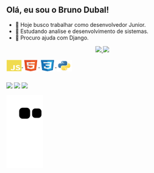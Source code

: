 ## Olá, eu sou o Bruno Dubal! 


- 🔭 Hoje busco trabalhar como desenvolvedor Junior.
- 🌱 Estudando analise e desenvolvimento de sistemas.
- 🤔 Procuro ajuda com Django.


<div align="center">
  <a href="https://github.com/BrunoDubal">
  <img height="150em" src="https://github-readme-stats.vercel.app/api?username=BrunoDubal&show_icons=true&theme=dark&include_all_commits=true&count_private=true"/>
  <img height="150em" src="https://github-readme-stats.vercel.app/api/top-langs/?username=BrunoDubal&layout=compact&langs_count=7&theme=dark"/>
</div>

<div style="display: inline_block" border><br>
  <img align="center" alt="Bruno-Js" height="30" width="40" src="https://raw.githubusercontent.com/devicons/devicon/master/icons/javascript/javascript-plain.svg">
  <img align="center" alt="Bruno-HTML" height="30" width="40" src="https://raw.githubusercontent.com/devicons/devicon/master/icons/html5/html5-original.svg">
  <img align="center" alt="Bruno-CSS" height="30" width="40" src="https://raw.githubusercontent.com/devicons/devicon/master/icons/css3/css3-original.svg">
  <img align="center" alt="Bruno-Python" height="30" width="40" src="https://raw.githubusercontent.com/devicons/devicon/master/icons/python/python-original.svg">
</div>
  
  ##
  
 <div> 
  <a href="https://www.instagram.com/bruno_dubal/" target="_blank"><img src="https://img.shields.io/badge/-Instagram-%23E4405F?style=for-the-badge&logo=instagram&logoColor=white" target="_blank"></a> 
  <a href="https://api.whatsapp.com/send?phone=5551992917203&text=Olá, te encontrei pelo seu perfil do GitHub." target="_blank"><img src="https://img.shields.io/badge/WhatsApp-25D366?style=for-the-badge&logo=whatsapp&logoColor=white" target="_blank"></a> 
  <a href="https://www.facebook.com/bruno.dubal.5" target="_blank"><img src="https://img.shields.io/badge/Facebook-1877F2?style=for-the-badge&logo=facebook&logoColor=white" target="_blank"></a> 
 
   ![Snake animation](https://github.com/BrunoDubal/BrunoDubal/blob/output/github-contribution-grid-snake.svg)

</div>
